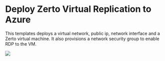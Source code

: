 # Deploy Zerto Virtual Replication to Azure

This templates deploys a virtual network, public ip, network interface and a Zerto virtual machine. It also provisions a network security group to enable RDP to the VM.

<a href="https://portal.azure.com/#create/Microsoft.Template/uri/https%3A%2F%2Fraw.githubusercontent.com%2Fwcarroll%2FARM_Templates%2Fmaster%2FZerto%2Fazuredeploy.json" target="_blank">
    <img src="http://azuredeploy.net/deploybutton.png"/>
</a>
